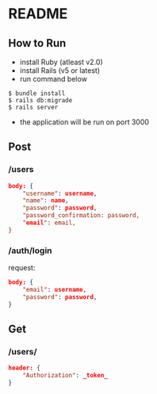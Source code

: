 # README

## How to Run
- install Ruby (atleast v2.0)
- install Rails (v5 or latest)
- run command below
```
$ bundle install
$ rails db:migrade
$ rails server
```
- the application will be run on port 3000

## Post
### /users
```json
body: {
    "username": username,
    "name": name,
    "password": password,
    "password_confirmation: password,
    "email": email,
}
```
### /auth/login
request:
``` json
body: {
    "email": username,
    "password": password,
}
```
## Get
### /users/
``` json
header: {
    "Authorization": _token_
}
```
